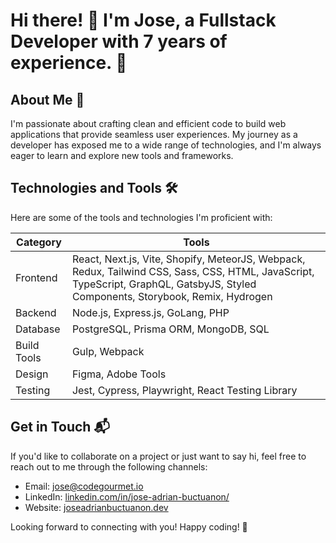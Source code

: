 # Hi there! 👋 I'm Jose, a Fullstack Developer with 7 years of experience. 🚀

## About Me 💬

I'm passionate about crafting clean and efficient code to build web applications that provide seamless user experiences. My journey as a developer has exposed me to a wide range of technologies, and I'm always eager to learn and explore new tools and frameworks.

## Technologies and Tools 🛠️

Here are some of the tools and technologies I'm proficient with:

| Category           | Tools                                             |
| ------------------ | ------------------------------------------------- |
| Frontend           | React, Next.js, Vite, Shopify, MeteorJS, Webpack, Redux, Tailwind CSS, Sass, CSS, HTML, JavaScript, TypeScript, GraphQL, GatsbyJS, Styled Components, Storybook, Remix, Hydrogen |
| Backend            | Node.js, Express.js, GoLang, PHP                               |
| Database           | PostgreSQL, Prisma ORM, MongoDB, SQL                                       |
| Build Tools        | Gulp, Webpack                                    |
| Design             | Figma, Adobe Tools                                |
| Testing            | Jest, Cypress, Playwright, React Testing Library                         |




## Get in Touch 📬

If you'd like to collaborate on a project or just want to say hi, feel free to reach out to me through the following channels:

- Email: [jose@codegourmet.io](mailto:jose@codegourmet.io)
- LinkedIn: [linkedin.com/in/jose-adrian-buctuanon/](https://www.linkedin.com/in/jose-adrian-buctuanon/)
- Website: [joseadrianbuctuanon.dev](https://joseadrianbuctuanon.dev)

Looking forward to connecting with you! Happy coding! 🚀





